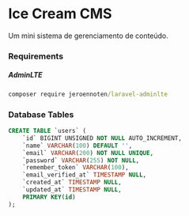 # Ice Cream CMS

Um mini sistema de gerenciamento de conteúdo.

### Requirements
##### AdminLTE
```cmd
composer require jeroennoten/laravel-adminlte
```

### Database Tables
```sql
CREATE TABLE `users` (
    `id` BIGINT UNSIGNED NOT NULL AUTO_INCREMENT,
    `name` VARCHAR(100) DEFAULT '',
    `email` VARCHAR(200) NOT NULL UNIQUE,
    `password` VARCHAR(255) NOT NULL,
    `remember_token` VARCHAR(100),
    `email_verified_at` TIMESTAMP NULL,
    `created_at` TIMESTAMP NULL,
    `updated_at` TIMESTAMP NULL,
    PRIMARY KEY(id)
);
```